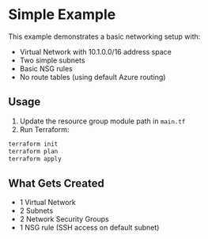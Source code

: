 # Simple Example

This example demonstrates a basic networking setup with:

- Virtual Network with 10.1.0.0/16 address space
- Two simple subnets
- Basic NSG rules
- No route tables (using default Azure routing)

## Usage

1. Update the resource group module path in `main.tf`
2. Run Terraform:

```bash
terraform init
terraform plan
terraform apply
```

## What Gets Created

- 1 Virtual Network
- 2 Subnets
- 2 Network Security Groups
- 1 NSG rule (SSH access on default subnet)
